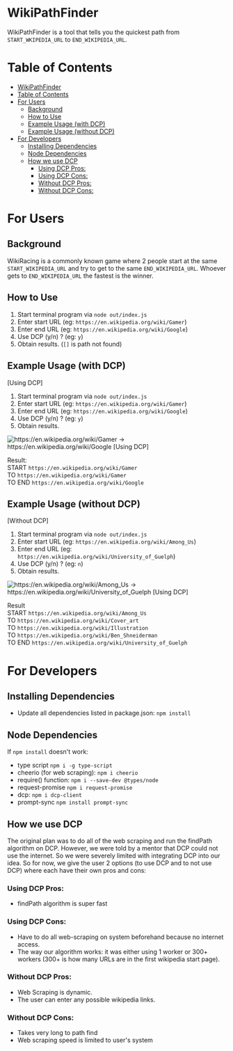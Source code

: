 # WikiPathFinder

WikiPathFinder is a tool that tells you the quickest path from `START_WKIPEDIA_URL` to `END_WIKIPEDIA_URL`.

# Table of Contents

-   [WikiPathFinder](#wikipathfinder)
-   [Table of Contents](#table-of-contents)
-   [For Users](#for-users)
    -   [Background](#background)
    -   [How to Use](#how-to-use)
    -   [Example Usage (with DCP)](#example-usage--with-dcp-)
    -   [Example Usage (without DCP)](#example-usage--without-dcp-)
-   [For Developers](#for-developers)
    -   [Installing Dependencies](#installing-dependencies)
    -   [Node Dependencies](#node-dependencies)
    -   [How we use DCP](#how-we-use-dcp)
        -   [Using DCP Pros:](#using-dcp-pros-)
        -   [Using DCP Cons:](#using-dcp-cons-)
        -   [Without DCP Pros:](#without-dcp-pros-)
        -   [Without DCP Cons:](#without-dcp-cons-)

# For Users

## Background

WikiRacing is a commonly known game where 2 people start at the same `START_WIKIPEDIA_URL` and try to get to the same `END_WIKIPEDIA_URL`. Whoever gets to `END_WIKIPEDIA_URL` the fastest is the winner.

## How to Use

1. Start terminal program via `node out/index.js`
2. Enter start URL (eg: `https://en.wikipedia.org/wiki/Gamer`)
3. Enter end URL (eg: `https://en.wikipedia.org/wiki/Google`)
4. Use DCP (y/n) ? (eg: `y`)
5. Obtain results. (`[]` is path not found)

## Example Usage (with DCP)

[Using DCP]

1. Start terminal program via `node out/index.js`
2. Enter start URL (eg: `https://en.wikipedia.org/wiki/Gamer`)
3. Enter end URL (eg: `https://en.wikipedia.org/wiki/Google`)
4. Use DCP (y/n) ? (eg: `y`)
5. Obtain results.

![https://en.wikipedia.org/wiki/Gamer -> https://en.wikipedia.org/wiki/Google [Using DCP]](https://i.imgur.com/gON5TDS.png)

Result: \
START `https://en.wikipedia.org/wiki/Gamer` \
TO `https://en.wikipedia.org/wiki/Gamer` \
TO END `https://en.wikipedia.org/wiki/Google`

## Example Usage (without DCP)

[Without DCP]

1. Start terminal program via `node out/index.js`
2. Enter start URL (eg: `https://en.wikipedia.org/wiki/Among_Us`)
3. Enter end URL (eg: `https://en.wikipedia.org/wiki/University_of_Guelph`)
4. Use DCP (y/n) ? (eg: `n`)
5. Obtain results.

![https://en.wikipedia.org/wiki/Among_Us -> https://en.wikipedia.org/wiki/University_of_Guelph [Using DCP]](https://i.imgur.com/KLiZqhK.png)

Result \
START `https://en.wikipedia.org/wiki/Among_Us` \
TO `https://en.wikipedia.org/wiki/Cover_art` \
TO `https://en.wikipedia.org/wiki/Illustration` \
TO `https://en.wikipedia.org/wiki/Ben_Shneiderman` \
TO END `https://en.wikipedia.org/wiki/University_of_Guelph`

# For Developers

## Installing Dependencies

-   Update all dependencies listed in package.json: `npm install`

## Node Dependencies

If `npm install` doesn't work:

-   type script `npm i -g type-script`
-   cheerio (for web scraping): `npm i cheerio`
-   require() function: `npm i --save-dev @types/node`
-   request-promise `npm i request-promise`
-   dcp: `npm i dcp-client`
-   prompt-sync `npm install prompt-sync`

## How we use DCP

The original plan was to do all of the web scraping and run the findPath algorithm on DCP. However, we were told by a mentor that DCP could not use the internet. So we were severely limited with integrating DCP into our idea. So for now, we give the user 2 options (to use DCP and to not use DCP) where each have their own pros and cons:

### Using DCP Pros:

-   findPath algorithm is super fast

### Using DCP Cons:

-   Have to do all web-scraping on system beforehand because no internet access.
-   The way our algorithm works: it was either using 1 worker or 300+ workers (300+ is how many URLs are in the first wikipedia start page).

### Without DCP Pros:

-   Web Scraping is dynamic.
-   The user can enter any possible wikipedia links.

### Without DCP Cons:

-   Takes very long to path find
-   Web scraping speed is limited to user's system
